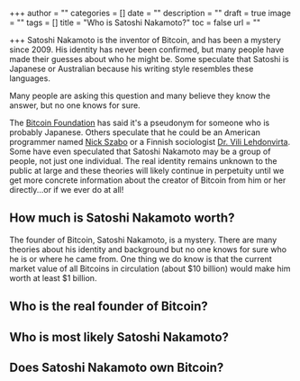 +++
author = ""
categories = []
date = ""
description = ""
draft = true
image = ""
tags = []
title = "Who is Satoshi Nakamoto?"
toc = false
url = ""

+++
Satoshi Nakamoto is the inventor of Bitcoin, and has been a mystery since 2009. His identity has never been confirmed, but many people have made their guesses about who he might be. Some speculate that Satoshi is Japanese or Australian because his writing style resembles these languages.

Many people are asking this question and many believe they know the answer, but no one knows for sure.

The [Bitcoin Foundation](https://bitcoinfoundation.org/) has said it's a pseudonym for someone who is probably Japanese. Others speculate that he could be an American programmer named [Nick Szabo](https://en.wikipedia.org/wiki/Nick_Szabo) or a Finnish sociologist [Dr. Vili Lehdonvirta](https://en.wikipedia.org/wiki/Vili_Lehdonvirta). Some have even speculated that Satoshi Nakamoto may be a group of people, not just one individual. The real identity remains unknown to the public at large and these theories will likely continue in perpetuity until we get more concrete information about the creator of Bitcoin from him or her directly...or if we ever do at all!

## How much is Satoshi Nakamoto worth?

The founder of Bitcoin, Satoshi Nakamoto, is a mystery. There are many theories about his identity and background but no one knows for sure who he is or where he came from. One thing we do know is that the current market value of all Bitcoins in circulation (about $10 billion) would make him worth at least $1 billion.

## Who is the real founder of Bitcoin?

## Who is most likely Satoshi Nakamoto?

## Does Satoshi Nakamoto own Bitcoin?